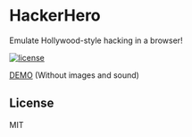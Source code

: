 HackerHero
==========

Emulate Hollywood-style hacking in a browser!

[![license](http://img.shields.io/badge/license-MIT-red.svg?style=flat)](https://raw.githubusercontent.com/olivere/elastic/master/LICENSE)

[DEMO](http://jsfiddle.net/gKc8S/2/) (Without images and sound)

## License

MIT
